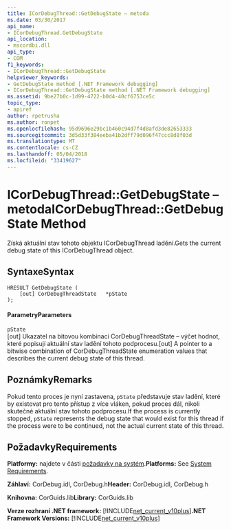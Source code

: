 ```yaml
---
title: ICorDebugThread::GetDebugState – metoda
ms.date: 03/30/2017
api_name:
- ICorDebugThread.GetDebugState
api_location:
- mscordbi.dll
api_type:
- COM
f1_keywords:
- ICorDebugThread::GetDebugState
helpviewer_keywords:
- GetDebugState method [.NET Framework debugging]
- ICorDebugThread::GetDebugState method [.NET Framework debugging]
ms.assetid: 9be27b0c-1d99-4722-b0d4-40cf6753ce5c
topic_type:
- apiref
author: rpetrusha
ms.author: ronpet
ms.openlocfilehash: 95d9696e29bc1b460c94d7f4d8afd3de82653333
ms.sourcegitcommit: 3d5d33f384eeba41b2dff79d096f47ccc8d8f03d
ms.translationtype: MT
ms.contentlocale: cs-CZ
ms.lasthandoff: 05/04/2018
ms.locfileid: "33419627"
---
```

# <a name="icordebugthreadgetdebugstate-method"></a><span data-ttu-id="44b60-102">ICorDebugThread::GetDebugState – metoda</span><span class="sxs-lookup"><span data-stu-id="44b60-102">ICorDebugThread::GetDebugState Method</span></span>
<span data-ttu-id="44b60-103">Získá aktuální stav tohoto objektu ICorDebugThread ladění.</span><span class="sxs-lookup"><span data-stu-id="44b60-103">Gets the current debug state of this ICorDebugThread object.</span></span>  
  
## <a name="syntax"></a><span data-ttu-id="44b60-104">Syntaxe</span><span class="sxs-lookup"><span data-stu-id="44b60-104">Syntax</span></span>  
  
```  
HRESULT GetDebugState (  
    [out] CorDebugThreadState   *pState  
);  
```  
  
#### <a name="parameters"></a><span data-ttu-id="44b60-105">Parametry</span><span class="sxs-lookup"><span data-stu-id="44b60-105">Parameters</span></span>  
 `pState`  
 <span data-ttu-id="44b60-106">[out] Ukazatel na bitovou kombinaci CorDebugThreadState – výčet hodnot, které popisují aktuální stav ladění tohoto podprocesu.</span><span class="sxs-lookup"><span data-stu-id="44b60-106">[out] A pointer to a bitwise combination of CorDebugThreadState enumeration values that describes the current debug state of this thread.</span></span>  
  
## <a name="remarks"></a><span data-ttu-id="44b60-107">Poznámky</span><span class="sxs-lookup"><span data-stu-id="44b60-107">Remarks</span></span>  
 <span data-ttu-id="44b60-108">Pokud tento proces je nyní zastavena, `pState` představuje stav ladění, které by existovat pro tento přístup z více vláken, pokud proces dál, nikoli skutečné aktuální stav tohoto podprocesu.</span><span class="sxs-lookup"><span data-stu-id="44b60-108">If the process is currently stopped, `pState` represents the debug state that would exist for this thread if the process were to be continued, not the actual current state of this thread.</span></span>  
  
## <a name="requirements"></a><span data-ttu-id="44b60-109">Požadavky</span><span class="sxs-lookup"><span data-stu-id="44b60-109">Requirements</span></span>  
 <span data-ttu-id="44b60-110">**Platformy:** najdete v části [požadavky na systém](../../../../docs/framework/get-started/system-requirements.md).</span><span class="sxs-lookup"><span data-stu-id="44b60-110">**Platforms:** See [System Requirements](../../../../docs/framework/get-started/system-requirements.md).</span></span>  
  
 <span data-ttu-id="44b60-111">**Záhlaví:** CorDebug.idl, CorDebug.h</span><span class="sxs-lookup"><span data-stu-id="44b60-111">**Header:** CorDebug.idl, CorDebug.h</span></span>  
  
 <span data-ttu-id="44b60-112">**Knihovna:** CorGuids.lib</span><span class="sxs-lookup"><span data-stu-id="44b60-112">**Library:** CorGuids.lib</span></span>  
  
 <span data-ttu-id="44b60-113">**Verze rozhraní .NET framework:** [!INCLUDE[net_current_v10plus](../../../../includes/net-current-v10plus-md.md)]</span><span class="sxs-lookup"><span data-stu-id="44b60-113">**.NET Framework Versions:** [!INCLUDE[net_current_v10plus](../../../../includes/net-current-v10plus-md.md)]</span></span>
